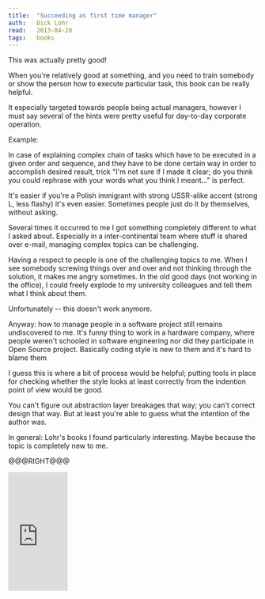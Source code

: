 ```yaml
---
title:	"Succeeding as first time manager"
auth:	Dick Lohr
read:	2013-04-20
tags:	books
---
```





This was actually pretty good!

When you're relatively good at something, and you need to train somebody or
show the person how to execute particular task, this book can be really
helpful.

It especially targeted towards people being actual managers, however I must
say several of the hints were pretty useful for day-to-day corporate
operation.

Example:

In case of explaining complex chain of tasks which have to be executed in a
given order and sequence, and they have to be done certain way in order to
accomplish desired result, trick "I'm not sure if I made it clear; do you
think you could rephrase with your words what you think I meant..." is
perfect.

It's easier if you're a Polish immigrant with strong USSR-alike accent
(strong L, less flashy) it's even easier. Sometimes people just do it by
themselves, without asking.

Several times it occurred to me I got something completely different to what
I asked about. Especially in a inter-continental team where stuff is shared
over e-mail, managing complex topics can be challenging.

Having a respect to people is one of the challenging topics to me. When I
see somebody screwing things over and over and not thinking through the
solution, it makes me angry sometimes. In the old good days (not working in
the office), I could freely explode to my university colleagues and tell
them what I think about them.

Unfortunately -- this doesn't work anymore.

Anyway: how to manage people in a software project still remains
undiscovered to me. It's funny thing to work in a hardware company, where
people weren't schooled in software engineering nor did they participate in
Open Source project. Basically coding style is new to them and it's hard
to blame them

I guess this is where a bit of process would be helpful; putting tools in
place for checking whether the style looks at least correctly from the
indention point of view would be good.

You can't figure out abstraction layer breakages that way; you can't correct
design that way. But at least you're able to guess what the intention of the
author was.

In general: Lohr's books I found particularly interesting. Maybe because the
topic is completely new to me.

@@@RIGHT@@@

<iframe src="http://rcm.amazon.com/e/cm?lt1=_blank&bc1=FFFFFF&IS2=1&nou=1&bg1=FFFFFF&fc1=000000&lc1=FF0000&t=wojcadamkoszh-20&o=1&p=8&l=as4&m=amazon&f=ifr&ref=ss_til&asins=1559774940" style="width:120px;height:240px;" scrolling="no" marginwidth="0" marginheight="0" frameborder="0"></iframe>
